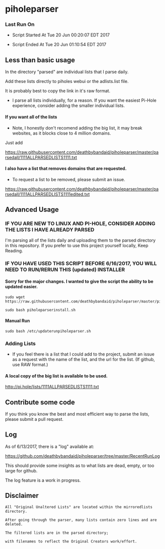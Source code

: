 # piholeparser

### Last Run On

* Script Started At Tue 20 Jun 00:20:07 EDT 2017

* Script Ended At Tue 20 Jun 01:10:54 EDT 2017

## Less than basic usage

In the directory "parsed" are individual lists that I parse daily.

Add these lists directly to piholes webui or the adlists.list file.

It is probably best to copy the link in it's raw format.

* I parse all lists individually, for a reason. If you want the easiest Pi-Hole experience, consider adding the smaller individual lists.

#### If you want all of the lists

* Note, I honestly don't recomend adding the big list, it may break websites, as it blocks close to 4 million domains.

Just add
 
https://raw.githubusercontent.com/deathbybandaid/piholeparser/master/parsedall/1111ALLPARSEDLISTS1111.txt

#### I also have a list that removes domains that are requested.

* To request a list to be removed, please submit an issue.

https://raw.githubusercontent.com/deathbybandaid/piholeparser/master/parsedall/1111ALLPARSEDLISTS1111edited.txt

## Advanced Usage

### IF YOU ARE NEW TO LINUX AND PI-HOLE, CONSIDER ADDING THE LISTS I HAVE ALREADY PARSED

I'm parsing all of the lists daily and uploading them to the parsed directory in this repository. If you prefer to use this project yourself locally, Keep Reading.

### IF YOU HAVE USED THIS SCRIPT BEFORE 6/16/2017, YOU WILL NEED TO RUN/RERUN THIS (updated) INSTALLER

#### Sorry for the major changes. I wanted to give the script the ability to be updated easier.

    sudo wget https://raw.githubusercontent.com/deathbybandaid/piholeparser/master/piholeparserinstall.sh

    sudo bash piholeparserinstall.sh
    
#### Manual Run

    sudo bash /etc/updaterunpiholeparser.sh

### Adding Lists

* If you feel there is a list that I could add to the project, submit an issue as a request with the name of the list, and the url for the list. (If github, use RAW format.)

#### A local copy of the big list is available to be used.

http://pi.hole/lists/1111ALLPARSEDLISTS1111.txt

## Contribute some code

If you think you know the best and most efficient way to parse the lists, please submit a pull request.

## Log

As of 6/13/2017, there is a "log" available at:

https://github.com/deathbybandaid/piholeparser/tree/master/RecentRunLog

This should provide some insights as to what lists are dead, empty, or too large for github.

The log feature is a work in progress.

## Disclaimer

    All "Original Unaltered Lists" are located within the mirroredlists directory.

    After going through the parser, many lists contain zero lines and are deleted.

    The filtered lists are in the parsed directory;
    
    with filenames to reflect the Original Creators work/effort.
